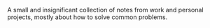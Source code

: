A small and insignificant collection of notes from work and personal projects, mostly about how to solve common problems.

